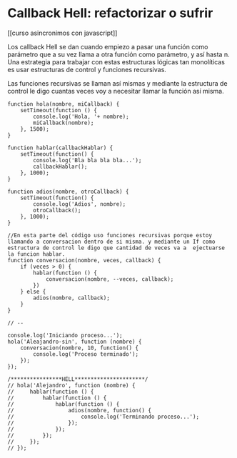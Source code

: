 # Callback Hell: refactorizar o sufrir

[[curso asincronimos con javascript]]

Los callback Hell se dan cuando empiezo a pasar una función como parámetro que a su vez llama a otra función como parámetro, y así hasta n.  
Una estrategia para trabajar con estas estructuras lógicas tan monolíticas es usar estructuras de control y funciones recursivas.

Las funciones recursivas se llaman así mismas y mediante la estructura de control le digo cuantas veces voy a necesitar llamar la función así misma.

```
function hola(nombre, miCallback) {
    setTimeout(function () {
        console.log('Hola, '+ nombre);
        miCallback(nombre);
    }, 1500);
}

function hablar(callbackHablar) {
    setTimeout(function() {
        console.log('Bla bla bla bla...');
        callbackHablar();
    }, 1000);
}

function adios(nombre, otroCallback) {
    setTimeout(function() {
        console.log('Adios', nombre);
        otroCallback();
    }, 1000);
}

//En esta parte del código uso funciones recursivas porque estoy llamando a conversacion dentro de si misma. y mediante un If como estructura de control le digo que cantidad de veces va a  ejectuarse la funcion hablar.
function conversacion(nombre, veces, callback) {
    if (veces > 0) {
        hablar(function () {
            conversacion(nombre, --veces, callback);
        })
    } else {
        adios(nombre, callback);
    }
}

// --

console.log('Iniciando proceso...');
hola('Aleajandro-sin', function (nombre) {
    conversacion(nombre, 10, function() {
        console.log('Proceso terminado');
    });
});

/****************HELL**********************/
// hola('Alejandro', function (nombre) {
//     hablar(function () {
//         hablar(function () {
//             hablar(function () {
//                 adios(nombre, function() {
//                     console.log('Terminando proceso...');
//                 });
//             });
//         });
//     });
// });

```